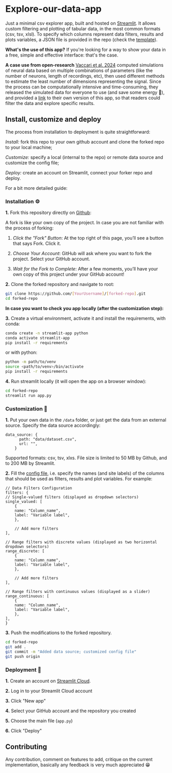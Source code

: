 # Explore-our-data-app

Just a minimal csv explorer app, built and hosted on [Streamlit](https://docs.streamlit.io/). It allows custom filtering and plotting of tabular data, in the most common formats (csv, tsv, xlsl).
To specify which columns represent data filters, results and plots variables, a JSON file is provided in the repo (check the [template](config.json5)).

**What's the use of this app?**
If you're looking for a way to show your data in a free, simple and effective interface: that's the case. 

**A case use from open-research**
[Vaccari et al. 2024](PreprintLink) computed simulations of neural data based on multiple combinations of parameters (like the number of neurons, length of recordings, etc), then used different methods to estimate the least number of dimensions representing the signal.
Since the process can be computationally intensive and time-consuming, they released the simulated data for everyone to use (and save some energy :seedling:), and provided a [link](SimulationsDataExplorer) to their own version of this app, so that readers could filter the data and explore specific results.

## Install, customize and deploy

The process from installation to deployment is quite straightforward: 

*Install:* fork this repo to your own github account and clone the forked repo to your local machine;

*Customize:* specify a local (internal to the repo) or remote data source and customize the config file; 

*Deploy:* create an account on Streamlit, connect your forker repo and deploy. 

For a bit more detailed guide:

### Installation :gear:

**1.** Fork this repository directly on [Github](https://github.com/):

A fork is like your own copy of the project. 
In case you are not familiar with the process of forking:

1. *Click the "Fork" Button*: At the top right of this page, you’ll see a button that says Fork. Click it.

2. *Choose Your Account*: GitHub will ask where you want to fork the project. Select your GitHub account.
    
3. *Wait for the Fork to Complete*: After a few moments, you’ll have your own copy of this project under your GitHub account!


**2.** Clone the forked repository and navigate to root:

```bash
git clone https://github.com/[YourUsername]/[forked-repo].git
cd forked-repo
```

**In case you want to check you app locally (after the customization step):**

**3.** Create a virtual environment, activate it and install the requirements, with conda:
```bash
conda create -n streamlit-app python
conda activate streamlit-app
pip install -r requirements
```
or with python:
```bash
python -m path/to/venv 
source <path/to/venv>/bin/activate
pip install -r requirements
```

**4.** Run streamlit locally (it will open the app on a browser window):
```bash
cd forked-repo
streamlit run app.py
```

### Customization :pencil:

**1.** Put your own data in the `/data` folder, or just get the data from an external source. 
Specify the data source accordingly:

```json5
data_source: {
      path: "data/dataset.csv",
      url: "",
    }
```
Supported formats: csv, tsv, xlxs. File size is limited to 50 MB by Github, and to 200 MB by Streamlit.

**2.** Fill the [config file](config.json5), i.e. specify the names (and site labels) of the columns that should be used as filters, results and plot variables. For example:

```json5
// Data Filters Configuration
filters: {
// Single-valued filters (displayed as dropdown selectors)
single_valued: [
    {
    name: "Column_name",
    label: "Variable label",
    },

    // Add more filters
],

// Range filters with discrete values (displayed as two horizontal dropdown selectors)
range_discrete: [
    {
    name: "Column_name",
    label: "Variable label",
    },

    // Add more filters
],

// Range filters with continuous values (displayed as a slider)
range_continuous: [
    {
    name: "Column_name",
    label: "Variable label",
    },
],
}
```

**3.** Push the modifications to the forked repository.
```bash
cd forked-repo
git add .
git commit -m "Added data source; customized config file"
git push origin
```

### Deployment :rocket:

**1.** Create an account on [Streamlit Cloud](https://share.streamlit.io/).

**2.** Log in to your Streamlit Cloud account

**3.** Click "New app"

**4.** Select your GitHub account and the repository you created

**5.** Choose the main file (`app.py`)

**6.** Click "Deploy"


## Contributing

Any contribution, comment on features to add, critique on the current implementation, basically any feedback is very much appreciated :grin:

